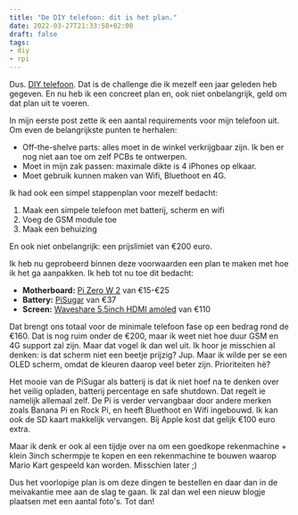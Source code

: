```yaml
---
title: "De DIY telefoon: dit is het plan."
date: 2022-03-27T21:33:58+02:00
draft: false
tags: 
- diy
- rpi
---
```


Dus. [DIY telefoon](https://blog.geheimesite.nl/2021/01/ik-wil-zelf-een-telefoon-maken.html). Dat is de challenge die ik mezelf een jaar geleden heb gegeven. En nu heb ik een concreet plan en, ook niet onbelangrijk, geld om dat plan uit te voeren.

In mijn eerste post zette ik een aantal requirements voor mijn telefoon uit. Om even de belangrijkste punten te herhalen:

- Off-the-shelve parts: alles moet in de winkel verkrijgbaar zijn. Ik ben er nog niet aan toe om zelf PCBs te ontwerpen.
- Moet in mijn zak passen: maximale dikte is 4 iPhones op elkaar.
- Moet gebruik kunnen maken van Wifi, Bluethoot en 4G.

Ik had ook een simpel stappenplan voor mezelf bedacht:

1.   Maak een simpele telefoon met batterij, scherm en wifi
2.   Voeg de GSM module toe
3.   Maak een behuizing

En ook niet onbelangrijk: een prijslimiet van €200 euro.

Ik heb nu geprobeerd binnen deze voorwaarden een plan te maken met hoe ik het ga aanpakken. Ik heb tot nu toe dit bedacht:

- **Motherboard:** [Pi Zero W 2](https://www.raspberrystore.nl/PrestaShop/en/raspberry-pi-zero-2/373-raspberry-pi-zero-2-2021-5056561800004.html) van €15-€25
- **Battery:** [PiSugar](https://www.tindie.com/products/pisugar/pisugar-2-battery-for-raspberry-pi-zero/) van €37
- **Screen:** [Waveshare 5.5inch HDMI amoled](https://www.waveshare.com/5.5inch-hdmi-amoled.htm) van €110

Dat brengt ons totaal voor de minimale telefoon fase op een bedrag rond de €160. Dat is nog ruim onder de €200, maar ik weet niet hoe duur GSM en 4G support zal zijn. Maar dat vogel ik dan wel uit. Ik hoor je misschien al denken: is dat scherm niet een beetje prijzig? Jup. Maar ik wilde per se een OLED scherm, omdat de kleuren daarop veel beter zijn. Prioriteiten hè?

Het mooie van de PiSugar als batterij is dat ik niet hoef na te denken over het veilig opladen, batterij percentage en safe shutdown. Dat regelt ie namelijk allemaal zelf. De Pi is verder vervangbaar door andere merken zoals Banana Pi en Rock Pi, en heeft Bluethoot en Wifi ingebouwd. Ik kan ook de SD kaart makkelijk vervangen. Bij Apple kost dat gelijk €100 euro extra.

Maar ik denk er ook al een tijdje over na om een goedkope rekenmachine + klein 3inch schermpje te kopen en een rekenmachine te bouwen waarop Mario Kart gespeeld kan worden. Misschien later ;)

Dus het voorlopige plan is om deze dingen te bestellen en daar dan in de meivakantie mee aan de slag te gaan. Ik zal dan wel een nieuw blogje plaatsen met een aantal foto's. Tot dan!
